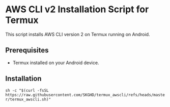 # AWS CLI v2 Installation Script for Termux

This script installs AWS CLI version 2 on Termux running on Android.

## Prerequisites

- Termux installed on your Android device.

## Installation

```sh -c "$(curl -fsSL https://raw.githubusercontent.com/SKGHD/termux_awscli/refs/heads/master/termux_awscli.sh)"```